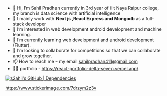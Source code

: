 - 👋 Hi, I’m Sahil Pradhan currently in 3rd year of  iiit Naya Raipur college, my branch is data science with artificial intelligence
- 🏢 I mainly work with **Next js ,React Express and Mongodb** as a full-stack developer 
- 👀 I’m interested in web development android development and  machine learning.
- 🌱 I’m currently learning web development and android development (Flutter).
- 💞️ I’m looking to collaborate for competitions so that we can collaborate and grow together.
- 📫 How to reach me - my email sahilpradhan411@gmail.com
- 🧑‍🏫  portfolio - https://react-portfolio-delta-seven.vercel.app/

<!---
s2ahil/s2ahil is a ✨ special ✨ repository because its `README.md` (this file) appears on your GitHub profile.
You can click the Preview link to take a look at your changes.
--->

[![s2ahil's GitHub | Dependencies](https://stats.quine.sh/s2ahil/dependencies?theme=dark)](https://quine.sh?utm_source=widgets&utm_campaign=s2ahil)


https://www.stickerimage.com/7drzym2z3v
